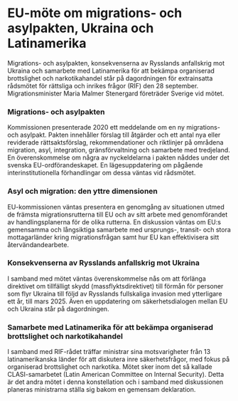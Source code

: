 # EU-möte om migrations- och asylpakten, Ukraina och Latinamerika

Migrations- och asylpakten, konsekvenserna av Rysslands anfallskrig mot Ukraina och samarbete med Latinamerika för att bekämpa organiserad brottslighet och narkotikahandel står på dagordningen för extrainsatta rådsmötet för rättsliga och inrikes frågor (RIF) den 28 september. Migrationsminister Maria Malmer Stenergard företräder Sverige vid mötet.

### Migrations- och asylpakten

Kommissionen presenterade 2020 ett meddelande om en ny migrations- och asylpakt. Pakten innehåller förslag till åtgärder och ett antal nya eller reviderade rättsaktsförslag, rekommendationer och riktlinjer på områdena migration, asyl, integration, gränsförvaltning och samarbete med tredjeland. En överenskommelse om några av nyckeldelarna i pakten nåddes under det svenska EU-ordförandeskapet. En lägesuppdatering om pågående interinstitutionella förhandlingar om dessa väntas vid rådsmötet.

### Asyl och migration: den yttre dimensionen

EU-kommissionen väntas presentera en genomgång av situationen utmed de främsta migrationsrutterna till EU och av sitt arbete med genomförandet av handlingsplanerna för de olika rutterna. En diskussion väntas om EU:s gemensamma och långsiktiga samarbete med ursprungs-, transit- och stora mottagarländer kring migrationsfrågan samt hur EU kan effektivisera sitt återvändandearbete.

### Konsekvenserna av Rysslands anfallskrig mot Ukraina

I samband med mötet väntas överenskommelse nås om att förlänga direktivet om tillfälligt skydd (massflyktsdirektivet) till förmån för personer som flyr Ukraina till följd av Rysslands fullskaliga invasion med ytterligare ett år, till mars 2025. Även en uppdatering om säkerhetsdialogen mellan EU och Ukraina står på dagordningen.

### Samarbete med Latinamerika för att bekämpa organiserad brottslighet och narkotikahandel

I samband med RIF-rådet träffar ministrar sina motsvarigheter från 13 latinamerikanska länder för att diskutera inre säkerhetsfrågor, med fokus på organiserad brottslighet och narkotika. Mötet sker inom det så kallade CLASI-samarbetet (Latin American Committee on Internal Security). Detta är det andra mötet i denna konstellation och i samband med diskussionen planeras ministrarna ställa sig bakom en gemensam deklaration.
